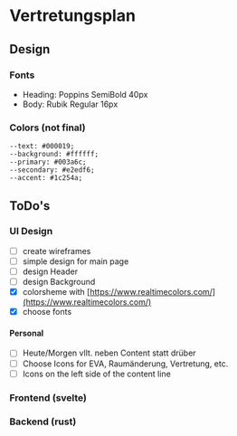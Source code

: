 # Vertretungsplan

 ## Design

  ### Fonts
   - Heading:   Poppins     SemiBold    40px
   - Body:      Rubik       Regular     16px
  ### Colors (not final)
   ```
   --text: #000019;
   --background: #ffffff;
   --primary: #003a6c;
   --secondary: #e2edf6;
   --accent: #1c254a;
   ```

 ## ToDo's

  ### UI Design

   - [ ] create wireframes
   - [ ] simple design for main page
   - [ ] design Header
   - [ ] design Background
   - [x] colorsheme with [https://www.realtimecolors.com/](https://www.realtimecolors.com/)
   - [x] choose fonts

   #### Personal

   - [ ] Heute/Morgen vllt. neben Content statt drüber
   - [ ] Choose Icons for EVA, Raumänderung, Vertretung, etc.
   - [ ] Icons on the left side of the content line

  ### Frontend (svelte)


  ### Backend (rust)